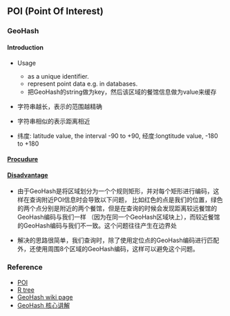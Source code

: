 ## POI (Point Of Interest)

### GeoHash
#### Introduction 
* Usage
    * as a unique identifier.
    * represent point data e.g. in databases.
    * 把GeoHash的string做为key，然后该区域的餐馆信息做为value来缓存

* 字符串越长，表示的范围越精确
* 字符串相似的表示距离相近
* 纬度: latitude value, the interval -90 to +90, 经度:longtitude value, -180 to +180

#### [Procudure](http://www.cnblogs.com/LBSer/p/3310455.html)

#### [Disadvantage](http://en.wikipedia.org/wiki/Geohash)
* 由于GeoHash是将区域划分为一个个规则矩形，并对每个矩形进行编码，这样在查询附近POI信息时会导致以下问题，
比如红色的点是我们的位置，绿色的两个点分别是附近的两个餐馆，但是在查询的时候会发现距离较远餐馆的GeoHash编码与我们一样
（因为在同一个GeoHash区域块上），而较近餐馆的GeoHash编码与我们不一致。这个问题往往产生在边界处

* 解决的思路很简单，我们查询时，除了使用定位点的GeoHash编码进行匹配外，还使用周围8个区域的GeoHash编码，这样可以避免这个问题。

### Reference
* [POI](http://1.znku.sinaapp.com/?p=331)
* [R tree](http://blog.csdn.net/v_july_v/article/details/6530142#t2)
* [GeoHash wiki page](http://en.wikipedia.org/wiki/Geohash)
* [GeoHash 核心讲解](http://www.cnblogs.com/LBSer/p/3310455.html)
